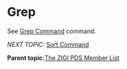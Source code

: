# Grep

See [Grep Command](r_grep.md) command.

*NEXT TOPIC:* [Sort Command](r_sort_command.md)

**Parent topic:**[The ZIGI PDS Member List](c_the_zigi_pds_member_list.md)

